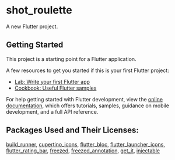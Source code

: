 # shot_roulette

A new Flutter project.

## Getting Started

This project is a starting point for a Flutter application.

A few resources to get you started if this is your first Flutter project:

- [Lab: Write your first Flutter app](https://docs.flutter.dev/get-started/codelab)
- [Cookbook: Useful Flutter samples](https://docs.flutter.dev/cookbook)

For help getting started with Flutter development, view the
[online documentation](https://docs.flutter.dev/), which offers tutorials,
samples, guidance on mobile development, and a full API reference.

## Packages Used and Their Licenses:

[build_runner](https://pub.dev/packages/build_runner/license),
[cupertino_icons](https://pub.dev/packages/cupertino_icons/license),
[flutter_bloc](https://pub.dev/packages/flutter_bloc/license),
[flutter_launcher_icons](https://pub.dev/packages/flutter_launcher_icons/license),
[flutter_rating_bar](https://pub.dev/packages/flutter_rating_bar/license),
[freezed](https://pub.dev/packages/freezed/license),
[freezed_annotation](https://pub.dev/packages/freezed_annotation/license), 
[get_it](https://pub.dev/packages/get_it/license), 
[injectable](https://pub.dev/packages/injectable/license)

